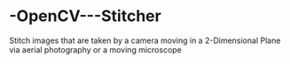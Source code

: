 # -OpenCV---Stitcher
Stitch images that are taken by a camera moving in a 2-Dimensional Plane via aerial photography or a moving microscope
